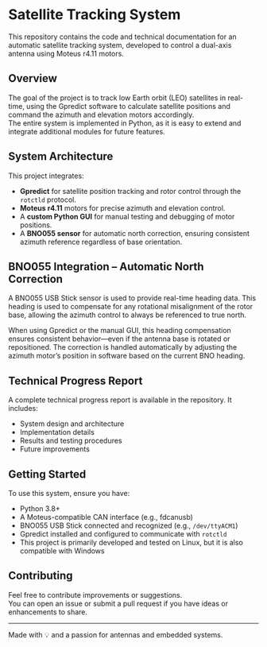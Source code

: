 # **Satellite Tracking System**

This repository contains the code and technical documentation for an automatic satellite tracking system, developed to control a dual-axis antenna using Moteus r4.11 motors.

## **Overview**

The goal of the project is to track low Earth orbit (LEO) satellites in real-time, using the Gpredict software to calculate satellite positions and command the azimuth and elevation motors accordingly.  
The entire system is implemented in Python, as it is easy to extend and integrate additional modules for future features.

## **System Architecture**

This project integrates:

- **Gpredict** for satellite position tracking and rotor control through the `rotctld` protocol.
- **Moteus r4.11** motors for precise azimuth and elevation control.
- A **custom Python GUI** for manual testing and debugging of motor positions.
- A **BNO055 sensor** for automatic north correction, ensuring consistent azimuth reference regardless of base orientation.

## **BNO055 Integration – Automatic North Correction**

A BNO055 USB Stick sensor is used to provide real-time heading data. This heading is used to compensate for any rotational misalignment of the rotor base, allowing the azimuth control to always be referenced to true north.

When using Gpredict or the manual GUI, this heading compensation ensures consistent behavior—even if the antenna base is rotated or repositioned. The correction is handled automatically by adjusting the azimuth motor’s position in software based on the current BNO heading.

## **Technical Progress Report**

A complete technical progress report is available in the repository. It includes:

- System design and architecture  
- Implementation details  
- Results and testing procedures  
- Future improvements  

## **Getting Started**

To use this system, ensure you have:

- Python 3.8+  
- A Moteus-compatible CAN interface (e.g., fdcanusb)  
- BNO055 USB Stick connected and recognized (e.g., `/dev/ttyACM1`)  
- Gpredict installed and configured to communicate with `rotctld`
- This project is primarily developed and tested on Linux, but it is also compatible with Windows

## **Contributing**

Feel free to contribute improvements or suggestions.  
You can open an issue or submit a pull request if you have ideas or enhancements to share.

---

Made with 💡 and a passion for antennas and embedded systems.
